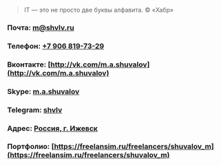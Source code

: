> IT — это не просто две буквы алфавита. © «Хабр»

### Почта: <m@shvlv.ru>
### Телефон: [+7 906 819-73-29](https://shvlv.ru)
### Вконтакте: [http://vk.com/m.a.shuvalov](http://vk.com/m.a.shuvalov)
### Skype: [m.a.shuvalov](https://shvlv.ru)
### Telegram: [shvlv](https://shvlv.ru)
### Адрес: [Россия, г. Ижевск](https://yandex.ru/maps/44/izhevsk/)
### Портфолио: [https://freelansim.ru/freelancers/shuvalov_m](https://freelansim.ru/freelancers/shuvalov_m)
